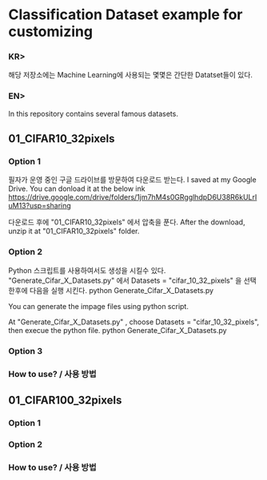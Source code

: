 # Classification Dataset example for customizing

### KR>
해당 저장소에는 Machine Learning에 사용되는 몇몇은 간단한 Datatset들이 있다.

### EN> 
In this repository contains several famous datasets.

## 01_CIFAR10_32pixels 

### Option 1
필자가 운영 중인 구글 드라이브를 방문하여 다운로드 받는다.
I saved at my Google Drive. You can donload it at the below ink
https://drive.google.com/drive/folders/1jm7hM4s0GRgglhdpD6U38R6kULrIuM13?usp=sharing

다운로드 후에 "01_CIFAR10_32pixels" 에서 압축을 푼다.
After the download, unzip it at "01_CIFAR10_32pixels" folder.


### Option 2
Python 스크립트를 사용하여서도 생성을 시킬수 있다.
"Generate_Cifar_X_Datasets.py" 에서 Datasets = "cifar_10_32_pixels" 을 선택한후에 다음을 실행 시킨다.
    python Generate_Cifar_X_Datasets.py
    
You can generate the impage files using python script.

At "Generate_Cifar_X_Datasets.py" , choose Datasets = "cifar_10_32_pixels", then execue the python file.
    python Generate_Cifar_X_Datasets.py
    

### Option 3


### How to use? / 사용 방법

## 01_CIFAR100_32pixels 

### Option 1


### Option 2


### How to use? / 사용 방법



